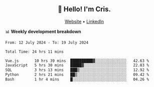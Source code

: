 
<h2 align="center">👋 Hello! I'm Cris.</h2>
<p align="center">
  <a href="https://www.criscunas.dev">Website</a> •
  <a href="https://www.linkedin.com/in/cristophercunas/">LinkedIn</a> 
</p>


📊 **Weekly development breakdown**
<!--START_SECTION:waka-->

```txt
From: 12 July 2024 - To: 19 July 2024

Total Time: 24 hrs 11 mins

Vue.js       10 hrs 39 mins  ██████████▓░░░░░░░░░░░░░░   42.63 %
JavaScript   5 hrs 30 mins   █████▓░░░░░░░░░░░░░░░░░░░   22.03 %
SQL          3 hrs 13 mins   ███▒░░░░░░░░░░░░░░░░░░░░░   12.92 %
Python       2 hrs 21 mins   ██▒░░░░░░░░░░░░░░░░░░░░░░   09.42 %
Bash         1 hr 4 mins     █░░░░░░░░░░░░░░░░░░░░░░░░   04.26 %
```

<!--END_SECTION:waka-->
